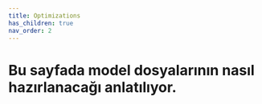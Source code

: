 ```yaml
---
title: Optimizations
has_children: true
nav_order: 2
---
```


# Bu sayfada model dosyalarının nasıl hazırlanacağı anlatılıyor.
